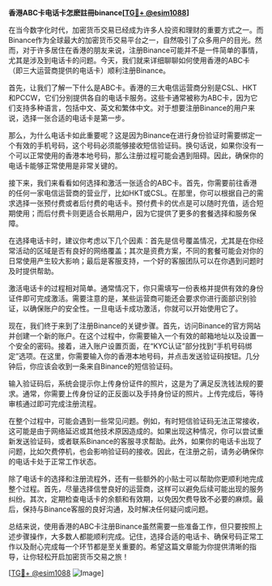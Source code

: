 **香港ABC卡电话卡怎麽註冊binance[[TG💪+ @esim1088](https://t.me/s/esim1088)]**

在当今数字化时代，加密货币交易已经成为许多人投资和理财的重要方式之一。而Binance作为全球最大的加密货币交易平台之一，自然吸引了众多用户的目光。然而，对于许多居住在香港的朋友来说，注册Binance可能并不是一件简单的事情，尤其是涉及到电话卡的问题。今天，我们就来详细聊聊如何使用香港的ABC卡（即三大运营商提供的电话卡）顺利注册Binance。

首先，让我们了解一下什么是ABC卡。香港的三大电信运营商分别是CSL、HKT和PCCW，它们分别提供各自的电话卡服务。这些卡通常被称为ABC卡，因为它们支持多种语言，包括中文、英文和繁体中文。对于想要注册Binance的用户来说，选择一张合适的电话卡是第一步。

那么，为什么电话卡如此重要呢？这是因为Binance在进行身份验证时需要绑定一个有效的手机号码，这个号码必须能够接收短信验证码。换句话说，如果你没有一个可以正常使用的香港本地号码，那么注册过程可能会遇到阻碍。因此，确保你的电话卡能够正常使用是非常关键的。

接下来，我们来看看如何选择和激活一张适合的ABC卡。首先，你需要前往香港的任何一家电信运营商的营业厅，比如HKT或CSL。在那里，你可以根据自己的需求选择一张预付费或者后付费的电话卡。预付费卡的优点是可以随时充值，适合短期使用；而后付费卡则更适合长期用户，因为它提供了更多的套餐选择和服务保障。

在选择电话卡时，建议你考虑以下几个因素：首先是信号覆盖情况，尤其是在你经常活动的区域是否有良好的网络覆盖；其次是资费方案，不同的套餐可能会对你的日常使用产生较大影响；最后是客服支持，一个好的客服团队可以在你遇到问题时及时提供帮助。

激活电话卡的过程相对简单。通常情况下，你只需填写一份表格并提供有效的身份证件即可完成激活。需要注意的是，某些运营商可能还会要求你进行面部识别验证，以确保账户的安全性。一旦电话卡成功激活，你就可以开始使用它了。

现在，我们终于来到了注册Binance的关键步骤。首先，访问Binance的官方网站并创建一个新的账户。在这个过程中，你需要输入一个有效的邮箱地址以及设置一个安全的密码。接着，进入账户设置页面，在“KYC认证”部分找到“手机号码绑定”选项。在这里，你需要输入你的香港本地号码，并点击发送验证码按钮。几分钟后，你应该会收到一条来自Binance的短信验证码。

输入验证码后，系统会提示你上传身份证件的照片，这是为了满足反洗钱法规的要求。通常，你需要上传身份证的正反面以及手持身份证的照片。上传完成后，等待审核通过即可完成注册流程。

在整个过程中，可能会遇到一些常见问题。例如，有时短信验证码无法正常接收，这可能是由于网络延迟或其他技术原因造成的。如果出现这种情况，你可以尝试重新发送验证码，或者联系Binance的客服寻求帮助。此外，如果你的电话卡出现了问题，比如欠费停机，也会影响验证码的接收。因此，在注册之前，请务必确保你的电话卡处于正常工作状态。

除了电话卡的选择和注册流程外，还有一些额外的小贴士可以帮助你更顺利地完成整个过程。首先，尽量选择信誉良好的运营商，这样可以避免后续可能出现的服务纠纷。其次，定期检查电话卡的余额和有效期，以免因欠费导致不必要的麻烦。最后，保持与Binance客服的良好沟通，及时解决任何疑问或问题。

总结来说，使用香港的ABC卡注册Binance虽然需要一些准备工作，但只要按照上述步骤操作，大多数人都能顺利完成。记住，选择合适的电话卡、确保号码正常工作以及耐心完成每一个环节都是至关重要的。希望这篇文章能为你提供清晰的指导，让你轻松开启加密货币交易之旅！

[[TG💪+ @esim1088](https://t.me/s/esim1088) ![Image](https://i.postimg.cc/4NQfJmqS/Snipaste-2025-05-13-00-14-12.png)]